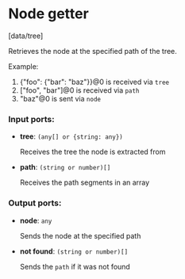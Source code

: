 # Node getter

[data/tree]

Retrieves the node at the specified path of the tree.

Example:
1. {"foo": {"bar": "baz"}}@0 is received via `tree`
2. ["foo", "bar"]@0 is received via `path`
3. "baz"@0 is sent via `node`


### Input ports:

* __tree__: `(any[] or {string: any})`

    Receives the tree the node is extracted from


* __path__: `(string or number)[]`

    Receives the path segments in an array

### Output ports:

* __node__: `any`

    Sends the node at the specified path


* __not found__: `(string or number)[]`

    Sends the `path` if it was not found

